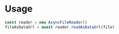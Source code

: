 # Usage
```javascript
const reader = new AsyncFileReader()
fileAsDataUrl = await reader.readAsDataUrl(file) 
````
